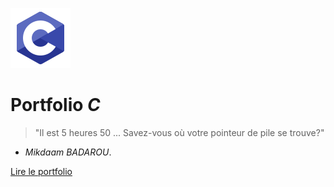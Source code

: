 ![logo](_media/c.svg)

# Portfolio <em>C</em>

> "Il est 5 heures 50 ... Savez-vous où votre pointeur de pile se trouve?"
- <em>Mikdaam BADAROU</em>.

[Lire le portfolio](#portfolio_c)

<!-- background color -->
